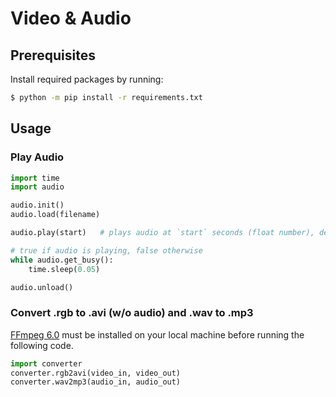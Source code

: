 # Video & Audio

## Prerequisites
Install required packages by running:
```sh
$ python -m pip install -r requirements.txt
```

## Usage
### Play Audio
```python
import time
import audio

audio.init()
audio.load(filename)

audio.play(start)   # plays audio at `start` seconds (float number), default: 0.0

# true if audio is playing, false otherwise
while audio.get_busy():
    time.sleep(0.05)

audio.unload()
```
### Convert .rgb to .avi (w/o audio) and .wav to .mp3
[FFmpeg 6.0](https://ffmpeg.org/download.html) must be installed on your local machine before running the following code.
```python
import converter
converter.rgb2avi(video_in, video_out)
converter.wav2mp3(audio_in, audio_out)
```
